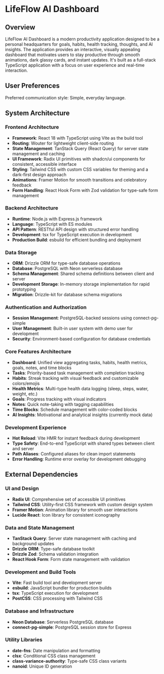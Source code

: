 # LifeFlow AI Dashboard

## Overview

LifeFlow AI Dashboard is a modern productivity application designed to be a personal headquarters for goals, habits, health tracking, thoughts, and AI insights. The application provides an interactive, visually appealing dashboard that motivates users to stay productive through smooth animations, dark glassy cards, and instant updates. It's built as a full-stack TypeScript application with a focus on user experience and real-time interaction.

## User Preferences

Preferred communication style: Simple, everyday language.

## System Architecture

### Frontend Architecture
- **Framework**: React 18 with TypeScript using Vite as the build tool
- **Routing**: Wouter for lightweight client-side routing
- **State Management**: TanStack Query (React Query) for server state management and caching
- **UI Framework**: Radix UI primitives with shadcn/ui components for consistent, accessible interface
- **Styling**: Tailwind CSS with custom CSS variables for theming and a dark-first design approach
- **Animations**: Framer Motion for smooth transitions and celebratory feedback
- **Form Handling**: React Hook Form with Zod validation for type-safe form management

### Backend Architecture
- **Runtime**: Node.js with Express.js framework
- **Language**: TypeScript with ES modules
- **API Pattern**: RESTful API design with structured error handling
- **Development**: tsx for TypeScript execution in development
- **Production Build**: esbuild for efficient bundling and deployment

### Data Storage
- **ORM**: Drizzle ORM for type-safe database operations
- **Database**: PostgreSQL with Neon serverless database
- **Schema Management**: Shared schema definitions between client and server
- **Development Storage**: In-memory storage implementation for rapid prototyping
- **Migration**: Drizzle-kit for database schema migrations

### Authentication and Authorization
- **Session Management**: PostgreSQL-backed sessions using connect-pg-simple
- **User Management**: Built-in user system with demo user for development
- **Security**: Environment-based configuration for database credentials

### Core Features Architecture
- **Dashboard**: Unified view aggregating tasks, habits, health metrics, goals, notes, and time blocks
- **Tasks**: Priority-based task management with completion tracking
- **Habits**: Streak tracking with visual feedback and customizable colors/emojis
- **Health Metrics**: Multi-type health data logging (sleep, steps, water, weight, etc.)
- **Goals**: Progress tracking with visual indicators
- **Notes**: Quick note-taking with tagging capabilities
- **Time Blocks**: Schedule management with color-coded blocks
- **AI Insights**: Motivational and analytical insights (currently mock data)

### Development Experience
- **Hot Reload**: Vite HMR for instant feedback during development
- **Type Safety**: End-to-end TypeScript with shared types between client and server
- **Path Aliases**: Configured aliases for clean import statements
- **Error Handling**: Runtime error overlay for development debugging

## External Dependencies

### UI and Design
- **Radix UI**: Comprehensive set of accessible UI primitives
- **Tailwind CSS**: Utility-first CSS framework with custom design system
- **Framer Motion**: Animation library for smooth user interactions
- **Lucide React**: Icon library for consistent iconography

### Data and State Management
- **TanStack Query**: Server state management with caching and background updates
- **Drizzle ORM**: Type-safe database toolkit
- **Drizzle Zod**: Schema validation integration
- **React Hook Form**: Form state management with validation

### Development and Build Tools
- **Vite**: Fast build tool and development server
- **esbuild**: JavaScript bundler for production builds
- **tsx**: TypeScript execution for development
- **PostCSS**: CSS processing with Tailwind CSS

### Database and Infrastructure
- **Neon Database**: Serverless PostgreSQL database
- **connect-pg-simple**: PostgreSQL session store for Express

### Utility Libraries
- **date-fns**: Date manipulation and formatting
- **clsx**: Conditional CSS class management
- **class-variance-authority**: Type-safe CSS class variants
- **nanoid**: Unique ID generation